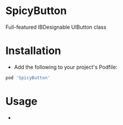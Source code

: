 # SpicyButton
Full-featured IBDesignable UIButton class

# Installation
- Add the following to your project's Podfile:
```Ruby
pod 'SpicyButton'
```

# Usage
- 
